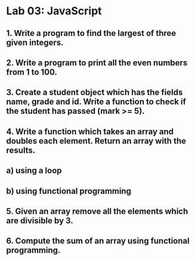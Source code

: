# Lab 03: JavaScript

## 1. Write a program to find the largest of three given integers.

## 2. Write a program to print all the even numbers from 1 to 100.

## 3. Create a student object which has the fields name, grade and id. Write a function to check if the student has passed (mark >= 5).

## 4. Write a function which takes an array and doubles each element. Return an array with the results.
## a) using a loop
## b) using functional programming

## 5. Given an array remove all the elements which are divisible by 3.

## 6. Compute the sum of an array using functional programming.
